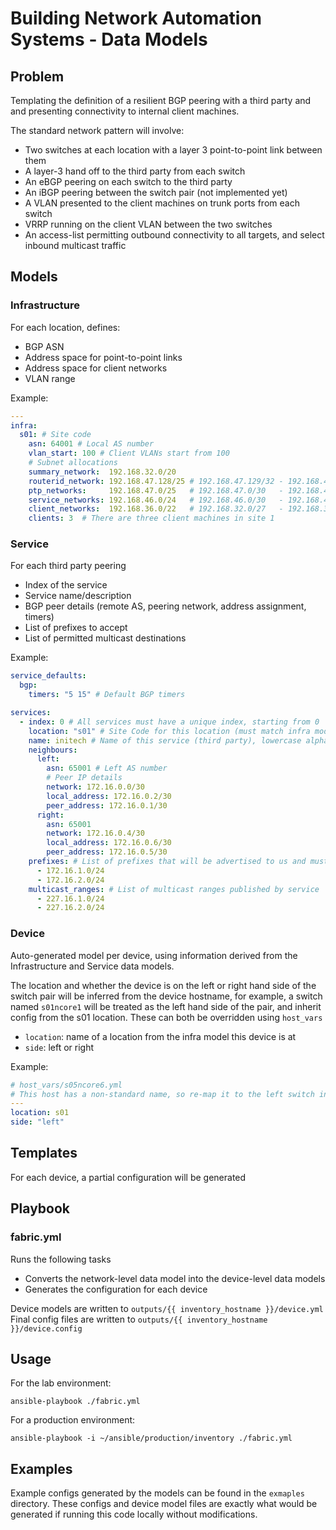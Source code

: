 # Building Network Automation Systems - Data Models

## Problem

Templating the definition of a resilient BGP peering with a third party
and and presenting connectivity to internal client machines.

The standard network pattern will involve:

- Two switches at each location with a layer 3 point-to-point link between them
- A layer-3 hand off to the third party from each switch
- An eBGP peering on each switch to the third party
- An iBGP peering between the switch pair (not implemented yet)
- A VLAN presented to the client machines on trunk ports from each switch
- VRRP running on the client VLAN between the two switches
- An access-list permitting outbound connectivity to all targets, and select
  inbound multicast traffic

## Models

### Infrastructure

For each location, defines:

- BGP ASN
- Address space for point-to-point links
- Address space for client networks
- VLAN range

Example:

```yaml
---
infra:
  s01: # Site code
    asn: 64001 # Local AS number
    vlan_start: 100 # Client VLANs start from 100
    # Subnet allocations
    summary_network:  192.168.32.0/20
    routerid_network: 192.168.47.128/25 # 192.168.47.129/32 - 192.168.47.255/32
    ptp_networks:     192.168.47.0/25   # 192.168.47.0/30   - 192.168.47.124/30
    service_networks: 192.168.46.0/24   # 192.168.46.0/30   - 192.168.46.252.0/30
    client_networks:  192.168.36.0/22   # 192.168.32.0/27   - 192.168.39.224/27
    clients: 3  # There are three client machines in site 1
```

### Service

For each third party peering

- Index of the service
- Service name/description
- BGP peer details (remote AS, peering network, address assignment, timers)
- List of prefixes to accept
- List of permitted multicast destinations

Example:

```yaml
service_defaults:
  bgp:
    timers: "5 15" # Default BGP timers

services:
  - index: 0 # All services must have a unique index, starting from 0
    location: "s01" # Site Code for this location (must match infra model)
    name: initech # Name of this service (third party), lowercase alphanumeric only
    neighbours:
      left:
        asn: 65001 # Left AS number
        # Peer IP details
        network: 172.16.0.0/30
        local_address: 172.16.0.2/30
        peer_address: 172.16.0.1/30
      right:
        asn: 65001
        network: 172.16.0.4/30
        local_address: 172.16.0.6/30
        peer_address: 172.16.0.5/30
    prefixes: # List of prefixes that will be advertised to us and must be accepted
      - 172.16.1.0/24
      - 172.16.2.0/24
    multicast_ranges: # List of multicast ranges published by service
      - 227.16.1.0/24
      - 227.16.2.0/24
```

### Device

Auto-generated model per device, using information derived from the
Infrastructure and Service data models.

The location and whether the device is on the left or right hand side of the
switch pair will be inferred from the device hostname, for example, a switch
named `s01ncore1` will be treated as the left hand side of the pair, and inherit
config from the s01 location. These can both be overridden using `host_vars`

- `location`: name of a location from the infra model this device is at
- `side`: left or right

Example:

```yaml
# host_vars/s05ncore6.yml
# This host has a non-standard name, so re-map it to the left switch in site 1
---
location: s01
side: "left"
```

## Templates

For each device, a partial configuration will be generated

## Playbook

### fabric.yml

Runs the following tasks

- Converts the network-level data model into the device-level data models
- Generates the configuration for each device

Device models are written to `outputs/{{ inventory_hostname }}/device.yml`
Final config files are written to `outputs/{{ inventory_hostname }}/device.config`

## Usage

For the lab environment:

```
ansible-playbook ./fabric.yml
```

For a production environment:

```
ansible-playbook -i ~/ansible/production/inventory ./fabric.yml
```

## Examples

Example configs generated by the models can be found in the `exmaples` directory.
These configs and device model files are exactly what would be generated if running
this code locally without modifications.
